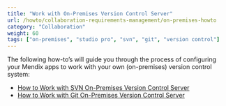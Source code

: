 ```yaml
---
title: "Work with On-Premises Version Control Server"
url: /howto/collaboration-requirements-management/on-premises-howto
category: "Collaboration"
weight: 60
tags: ["on-premises", "studio pro", "svn", "git", "version control"]
---
```


The following how-to’s will guide you through the process of configuring your Mendix apps to work with your own (on-premises) version control system:

* [How to Work with SVN On-Premises Version Control Server](on-premises-svn-howto)
* [How to Work with Git On-Premises Version Control Server](on-premises-git-howto)
